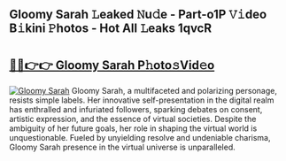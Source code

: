 ## Gloomy Sarah 𝙻eaked 𝙽u𝚍e - Part-o1P 𝚅𝚒deo B𝚒kini 𝙿hotos - Hot All 𝙻eaks 1qvcR

# <h2><a href="http://ld1aqu.urlbe.top/?page=Gloomy+Sarah">🔗🔗👉👉 Gloomy Sarah P𝚑oto𝚜Vid𝚎o</a></h2>

[![Gloomy Sarah](https://i.imgur.com/eBuTRDB.gif)](http://ld1aqu.urlbe.top/?page=Gloomy+Sarah)
Gloomy Sarah, a multifaceted and polarizing personage, resists simple labels. Her innovative self-presentation in the digital realm has enthralled and infuriated followers, sparking debates on consent, artistic expression, and the essence of virtual societies. Despite the ambiguity of her future goals, her role in shaping the virtual world is unquestionable. Fueled by unyielding resolve and undeniable charisma, Gloomy Sarah presence in the virtual universe is unparalleled.

